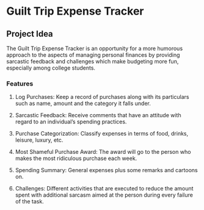# Guilt Trip Expense Tracker

## Project Idea
The Guilt Trip Expense Tracker is an opportunity for a more humorous approach to the aspects of managing personal finances by providing sarcastic feedback and challenges which make budgeting more fun, especially among college students.

### Features

1. Log Purchases: Keep a record of purchases along with its particulars such as name, amount and the category it falls under.

2. Sarcastic Feedback: Receive comments that have an attitude with regard to an individual’s spending practices.

3. Purchase Categorization: Classify expenses in terms of food, drinks, leisure, luxury, etc.

4. Most Shameful Purchase Award: The award will go to the person who makes the most ridiculous purchase each week.

5. Spending Summary: General expenses plus some remarks and cartoons on.

6. Challenges: Different activities that are executed to reduce the amount spent with additional sarcasm aimed at the person during every failure of the task.